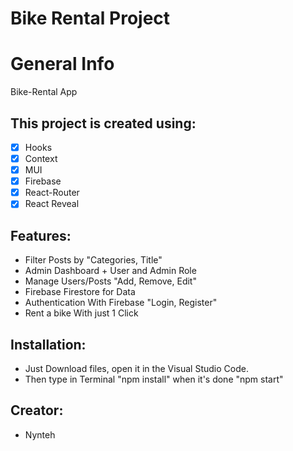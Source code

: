 # Bike Rental Project

# General Info

Bike-Rental App

## This project is created using:
- [x] Hooks
- [x] Context
- [x] MUI
- [x] Firebase
- [x] React-Router
- [x] React Reveal

## Features:
- Filter Posts by "Categories, Title"
- Admin Dashboard + User and Admin Role
- Manage Users/Posts "Add, Remove, Edit"
- Firebase Firestore for Data
- Authentication With Firebase "Login, Register"
- Rent a bike With just 1 Click


## Installation:

- Just Download files, open it in the Visual Studio Code.
- Then type in Terminal "npm install" when it's done "npm start"

## Creator:

- Nynteh